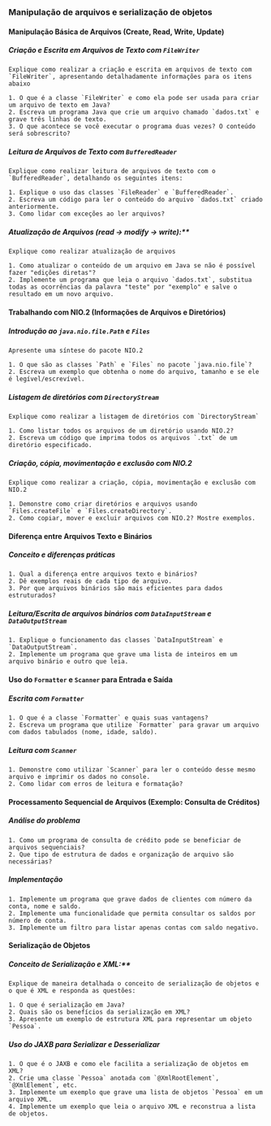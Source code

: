 ### Manipulação de arquivos e serialização de objetos

#### Manipulação Básica de Arquivos (Create, Read, Write, Update)

##### Criação e Escrita em Arquivos de Texto com `FileWriter`

```
Explique como realizar a criação e escrita em arquivos de texto com `FileWriter`, apresentando detalhadamente informações para os itens abaixo

1. O que é a classe `FileWriter` e como ela pode ser usada para criar um arquivo de texto em Java?
2. Escreva um programa Java que crie um arquivo chamado `dados.txt` e grave três linhas de texto.
3. O que acontece se você executar o programa duas vezes? O conteúdo será sobrescrito?
```

##### Leitura de Arquivos de Texto com `BufferedReader`

```
Explique como realizar leitura de arquivos de texto com o `BufferedReader`, detalhando os seguintes itens:

1. Explique o uso das classes `FileReader` e `BufferedReader`.
2. Escreva um código para ler o conteúdo do arquivo `dados.txt` criado anteriormente.
3. Como lidar com exceções ao ler arquivos?
```

##### Atualização de Arquivos (read → modify → write):**

```
Explique como realizar atualização de arquivos

1. Como atualizar o conteúdo de um arquivo em Java se não é possível fazer "edições diretas"?
2. Implemente um programa que leia o arquivo `dados.txt`, substitua todas as ocorrências da palavra "teste" por "exemplo" e salve o resultado em um novo arquivo.
```

#### Trabalhando com NIO.2 (Informações de Arquivos e Diretórios)

##### Introdução ao `java.nio.file.Path` e `Files`

```
Apresente uma síntese do pacote NIO.2

1. O que são as classes `Path` e `Files` no pacote `java.nio.file`?
2. Escreva um exemplo que obtenha o nome do arquivo, tamanho e se ele é legível/escrevível.
```

##### Listagem de diretórios com `DirectoryStream`

```
Explique como realizar a listagem de diretórios com `DirectoryStream`

1. Como listar todos os arquivos de um diretório usando NIO.2?
2. Escreva um código que imprima todos os arquivos `.txt` de um diretório especificado.
```

##### Criação, cópia, movimentação e exclusão com NIO.2

```
Explique como realizar a criação, cópia, movimentação e exclusão com NIO.2

1. Demonstre como criar diretórios e arquivos usando `Files.createFile` e `Files.createDirectory`.
2. Como copiar, mover e excluir arquivos com NIO.2? Mostre exemplos.
```

#### Diferença entre Arquivos Texto e Binários

##### Conceito e diferenças práticas

```
1. Qual a diferença entre arquivos texto e binários?
2. Dê exemplos reais de cada tipo de arquivo.
3. Por que arquivos binários são mais eficientes para dados estruturados?
```

##### Leitura/Escrita de arquivos binários com `DataInputStream` e `DataOutputStream`

```
1. Explique o funcionamento das classes `DataInputStream` e `DataOutputStream`.
2. Implemente um programa que grave uma lista de inteiros em um arquivo binário e outro que leia.
```

#### Uso do `Formatter` e `Scanner` para Entrada e Saída

##### Escrita com `Formatter`

```
1. O que é a classe `Formatter` e quais suas vantagens?
2. Escreva um programa que utilize `Formatter` para gravar um arquivo com dados tabulados (nome, idade, saldo).
```

##### Leitura com `Scanner`

```
1. Demonstre como utilizar `Scanner` para ler o conteúdo desse mesmo arquivo e imprimir os dados no console.
2. Como lidar com erros de leitura e formatação?
```

#### Processamento Sequencial de Arquivos (Exemplo: Consulta de Créditos)

##### Análise do problema

```
1. Como um programa de consulta de crédito pode se beneficiar de arquivos sequenciais?
2. Que tipo de estrutura de dados e organização de arquivo são necessárias?
```

##### Implementação

```
1. Implemente um programa que grave dados de clientes com número da conta, nome e saldo.
2. Implemente uma funcionalidade que permita consultar os saldos por número de conta.
3. Implemente um filtro para listar apenas contas com saldo negativo.
```

#### Serialização de Objetos

##### Conceito de Serialização e XML:**

```
Explique de maneira detalhada o conceito de serialização de objetos e o que é XML e responda as questões:

1. O que é serialização em Java?
2. Quais são os benefícios da serialização em XML?
3. Apresente um exemplo de estrutura XML para representar um objeto `Pessoa`.
```

##### Uso do JAXB para Serializar e Desserializar

```
1. O que é o JAXB e como ele facilita a serialização de objetos em XML?
2. Crie uma classe `Pessoa` anotada com `@XmlRootElement`, `@XmlElement`, etc.
3. Implemente um exemplo que grave uma lista de objetos `Pessoa` em um arquivo XML.
4. Implemente um exemplo que leia o arquivo XML e reconstrua a lista de objetos.
```